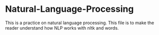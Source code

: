 # Natural-Language-Processing

This is a practice on natural language processing.
This file is to make the reader understand how NLP works with nltk and words.
